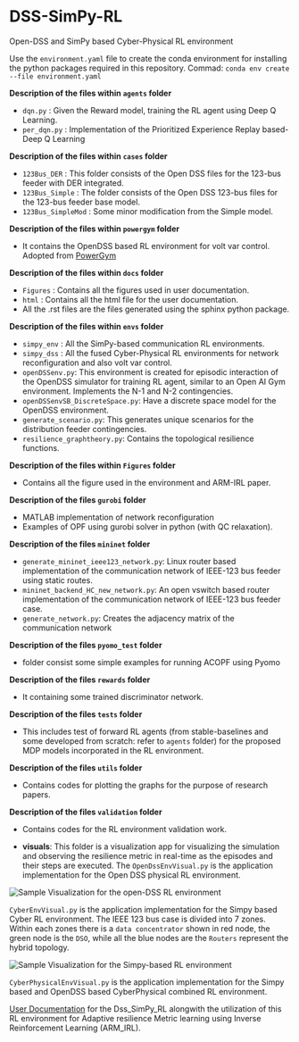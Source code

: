 # DSS-SimPy-RL
Open-DSS and SimPy based Cyber-Physical RL environment

Use the `environment.yaml` file to create the conda environment for installing the python packages required in this repository.
Commad: `conda env create --file environment.yaml`

**Description of the files within `agents` folder**
- `dqn.py` : Given the Reward model, training the RL agent using Deep Q Learning.
- `per_dqn.py` : Implementation of the Prioritized Experience Replay based-Deep Q Learning

**Description of the files within `cases` folder**
- `123Bus_DER` : This folder consists of the Open DSS files for the 123-bus feeder with DER integrated.
- `123Bus_Simple` : The folder consists of the Open DSS 123-bus files for the 123-bus feeder base model.
- `123Bus_SimpleMod` : Some minor modification from the Simple model.

**Description of the files within `powergym` folder**
- It contains the OpenDSS based RL environment for volt var control. Adopted from [PowerGym](https://github.com/siemens/powergym)

**Description of the files within `docs` folder**
- `Figures` : Contains all the figures used in user documentation.
- `html` : Contains all the html file for the user documentation.
- All the .rst files are the files generated using the sphinx python package.

**Description of the files within `envs` folder**
- `simpy_env` : All the SimPy-based communication RL environments.
- `simpy_dss` : All the fused Cyber-Physical RL environments for network reconfiguration and also volt var control.
- `openDSSenv.py`: This environment is created for episodic interaction of the OpenDSS simulator for training RL agent, similar to an Open AI Gym environment. Implements the N-1 and N-2 contingencies.
- `openDSSenvSB_DiscreteSpace.py`: Have a discrete space model for the OpenDSS environment.
- `generate_scenario.py`: This generates unique scenarios for the distribution feeder contingencies.
- `resilience_graphtheory.py`: Contains the topological resilience functions.

**Description of the files within `Figures` folder**
- Contains all the figure used in the environment and ARM-IRL paper.

**Description of the files `gurobi` folder**
- MATLAB implementation of network reconfiguration
- Examples of OPF using gurobi solver in python (with QC relaxation).

**Description of the files `mininet` folder**
- `generate_mininet_ieee123_network.py`: Linux router based implementation of the communication network of IEEE-123 bus feeder using static routes.
- `mininet_backend_HC_new_network.py`: An open vswitch based router implementation of the communication network of IEEE-123 bus feeder case.
- `generate_network.py`: Creates the adjacency matrix of the communication network


**Description of the files `pyomo_test` folder**
- folder consist some simple examples for running ACOPF using Pyomo

**Description of the files `rewards` folder**
- It containing some trained discriminator network.

**Description of the files `tests` folder**
- This includes test of forward RL agents (from stable-baselines and some developed from scratch: refer to `agents` folder) for the proposed MDP models incorporated in the RL environment.

**Description of the files `utils` folder**
- Contains codes for plotting the graphs for the purpose of research papers.

**Description of the files `validation` folder**
- Contains codes for the RL environment validation work.

- **visuals**: This folder is a visualization app for visualizing the simulation and observing the resilience metric in real-time as the episodes and their steps are executed. The `OpenDssEnvVisual.py` is the application implementation for the Open DSS physical RL environment.

![Sample Visualization for the open-DSS RL environment](https://github.com/Abhijeet1990/Dss_SimPy_RL/blob/main/visualization.PNG?raw=true)

`CyberEnvVisual.py` is the application implementation for the Simpy based Cyber RL environment. The IEEE 123 bus case is divided into 7 zones. Within each zones there is a `data concentrator` shown in red node, the green node is the `DSO`, while all the blue nodes are the `Routers` represent the hybrid topology. 

![Sample Visualization for the Simpy-based RL environment](https://github.com/Abhijeet1990/Dss_SimPy_RL/blob/main/cyber_visualization_new.PNG?raw=true)

`CyberPhysicalEnvVisual.py` is the application implementation for the Simpy based and OpenDSS based CyberPhysical combined RL environment.

[User Documentation](https://abhijeet1990.github.io/Dss_SimPy_RL/html/index.html) for the Dss_SimPy_RL alongwith the utilization of this RL environment for Adaptive resilience Metric learning using Inverse Reinforcement Learning (ARM_IRL).











